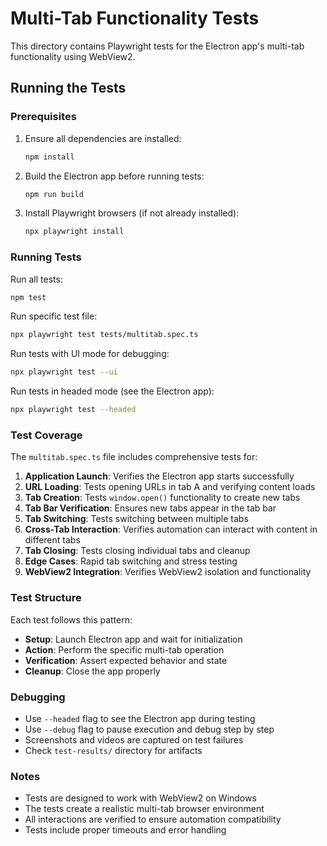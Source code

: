 # Multi-Tab Functionality Tests

This directory contains Playwright tests for the Electron app's multi-tab functionality using WebView2.

## Running the Tests

### Prerequisites

1. Ensure all dependencies are installed:
   ```bash
   npm install
   ```

2. Build the Electron app before running tests:
   ```bash
   npm run build
   ```

3. Install Playwright browsers (if not already installed):
   ```bash
   npx playwright install
   ```

### Running Tests

Run all tests:
```bash
npm test
```

Run specific test file:
```bash
npx playwright test tests/multitab.spec.ts
```

Run tests with UI mode for debugging:
```bash
npx playwright test --ui
```

Run tests in headed mode (see the Electron app):
```bash
npx playwright test --headed
```

### Test Coverage

The `multitab.spec.ts` file includes comprehensive tests for:

1. **Application Launch**: Verifies the Electron app starts successfully
2. **URL Loading**: Tests opening URLs in tab A and verifying content loads
3. **Tab Creation**: Tests `window.open()` functionality to create new tabs
4. **Tab Bar Verification**: Ensures new tabs appear in the tab bar
5. **Tab Switching**: Tests switching between multiple tabs
6. **Cross-Tab Interaction**: Verifies automation can interact with content in different tabs
7. **Tab Closing**: Tests closing individual tabs and cleanup
8. **Edge Cases**: Rapid tab switching and stress testing
9. **WebView2 Integration**: Verifies WebView2 isolation and functionality

### Test Structure

Each test follows this pattern:
- **Setup**: Launch Electron app and wait for initialization
- **Action**: Perform the specific multi-tab operation
- **Verification**: Assert expected behavior and state
- **Cleanup**: Close the app properly

### Debugging

- Use `--headed` flag to see the Electron app during testing
- Use `--debug` flag to pause execution and debug step by step
- Screenshots and videos are captured on test failures
- Check `test-results/` directory for artifacts

### Notes

- Tests are designed to work with WebView2 on Windows
- The tests create a realistic multi-tab browser environment
- All interactions are verified to ensure automation compatibility
- Tests include proper timeouts and error handling